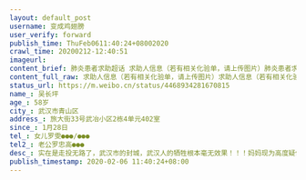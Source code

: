```yaml
---
layout: default_post
username: 变成鸡翅膀
user_verify: forward
publish_time: ThuFeb0611:40:24+08002020
crawl_time: 20200212-12:40:51
imageurl: 
content_brief: 肺炎患者求助超话 求助人信息（若有相关化验单，请上传图片）肺炎患者求助超话 求助人信息（若有相关化验单，请上传图片）【姓名】吴长坪【年龄】58岁【所在城市】武汉市青山区【所在小区、社区】旅大街33号武冶小区2栋4单元402室【患病时间】1月28日【联系方式】女儿 罗雯 ●●● ...全文
content_full_raw: 求助人信息（若有相关化验单，请上传图片）求助人信息（若有相关化验单，请上传图片）【姓名】吴长坪【年龄】58岁【所在城市】武汉市青山区【所在小区、社区】旅大街33号武冶小区2栋4单元402室【患病时间】1月28日【联系方式】女儿罗雯●●●/●●●【其他紧急联系人】老公罗忠高●●●【病情描述】实在是走投无路了，武汉市的封城，武汉人的牺牲根本毫无效果！！！妈妈现为高度疑似患者，患有肝病等其它基础性疾病，但青山区普仁医院无法提供治疗。表示要等待核酸检测结果，同时明确表示就算结果为阳性也无法提供床位入院治疗，我自己也已低烧数日，爸爸CT排查结果显示肺部也已感染，今日开始出现低烧。家中还有一位88岁高龄患有糖尿病的老人无法得到照顾。多次求助社区协调上报无果，同时无法提供日常食材的采买服务，让我们这类高度疑似患者和密切接触者自己外出上街去买药买菜买食物！！！而武汉市目前的快递业务基本停摆！！！政府和国家就是这样控制疫情的么！！！整个武汉市已经失控！！！看着日益虚弱的妈妈，为家庭奔波劳碌积劳成疾的爸爸，还有年事已高无法照料自己的外婆，我已经做不到坚强，无能为力，这是要一家人团灭的节奏！！！求帮助，求扩散。妈妈吴长坪59岁爸爸罗忠高60岁外婆汪霞云88岁联系电话：●●●/●●●地址：武汉市青山区旅大街33号武冶小区2栋4单元402室妈妈病情记录如下：2020/1/28咳嗽2020/1/29咳嗽夜晚37.3度服用退烧药大量饮水后体温回复正常（莲花清瘟胶囊/头孢克肟分散片）2020/1/30咳嗽夜晚无发热（莲花清瘟胶囊/头孢克肟分散片/橘红颗粒）2020/1/31咳嗽症状减弱夜晚无发热（莲花清瘟胶囊/阿莫西林/橘红颗粒）2020/2/1基本无咳嗽症状早36.5度下午37.8开始伴有头痛夜晚37.8度持续头疼同时伴有胸痛（莲花清瘟胶囊/阿莫西林）2020/2/2凌晨2点服用退烧药后体温下降至36.8度早7:30测体温36.9下午现左手浮肿症状开始腹泻夜晚测体温37.7服用小柴胡颗粒退烧2020/2/3早测体温37度午测体温36.8度午饭后体温37.3开始伴有呼吸急促2020/2/4早测体温38度去普仁医院就诊夜间躺卧时明显胸闷气短呼吸急促右侧肋尾内伴有疼痛已做核酸检测202/2/5早测体温38.1度出现持续性腹泻食欲不振浑身无力CT影像描述：两肺见多发斑片状磨玻璃模糊影，以右肺明显。两肺见少许条索状高密度影。心脏大小、形态无异。纵隔内未见明显肿大淋巴结。双侧少许胸膜增厚，双侧胸腔内后缘未见明显积液征象。武汉市普仁医院检查意见：1、两肺感染性病变，请结合临床相关检查，建议治疗后复查。2、两肺少许纤维灶。3、双侧胸膜增厚。
status_url: https://m.weibo.cn/status/4468934281670815
name_: 吴长坪
age_: 58岁
city_: 武汉市青山区
address_: 旅大街33号武冶小区2栋4单元402室
since_: 1月28日
tel_: 女儿罗雯●●●/●●●
tel2_: 老公罗忠高●●●
desc_: 实在是走投无路了，武汉市的封城，武汉人的牺牲根本毫无效果！！！妈妈现为高度疑似患者，患有肝病等其它基础性疾病，但青山区普仁医院无法提供治疗。表示要等待核酸检测结果，同时明确表示就算结果为阳性也无法提供床位入院治疗，我自己也已低烧数日，爸爸CT排查结果显示肺部也已感染，今日开始出现低烧。家中还有一位88岁高龄患有糖尿病的老人无法得到照顾。多次求助社区协调上报无果，同时无法提供日常食材的采买服务，让我们这类高度疑似患者和密切接触者自己外出上街去买药买菜买食物！！！而武汉市目前的快递业务基本停摆！！！政府和国家就是这样控制疫情的么！！！整个武汉市已经失控！！！看着日益虚弱的妈妈，为家庭奔波劳碌积劳成疾的爸爸，还有年事已高无法照料自己的外婆，我已经做不到坚强，无能为力，这是要一家人团灭的节奏！！！求帮助，求扩散。妈妈吴长坪59岁爸爸罗忠高60岁外婆汪霞云88岁联系电话●●●/●●●地址武汉市青山区旅大街33号武冶小区2栋4单元402室妈妈病情记录如下2020/1/28咳嗽2020/1/29咳嗽夜晚37.3度服用退烧药大量饮水后体温回复正常（莲花清瘟胶囊/头孢克肟分散片）2020/1/30咳嗽夜晚无发热（莲花清瘟胶囊/头孢克肟分散片/橘红颗粒）2020/1/31咳嗽症状减弱夜晚无发热（莲花清瘟胶囊/阿莫西林/橘红颗粒）2020/2/1基本无咳嗽症状早36.5度下午37.8开始伴有头痛夜晚37.8度持续头疼同时伴有胸痛（莲花清瘟胶囊/阿莫西林）2020/2/2凌晨2点服用退烧药后体温下降至36.8度早730测体温36.9下午现左手浮肿症状开始腹泻夜晚测体温37.7服用小柴胡颗粒退烧2020/2/3早测体温37度午测体温36.8度午饭后体温37.3开始伴有呼吸急促2020/2/4早测体温38度去普仁医院就诊夜间躺卧时明显胸闷气短呼吸急促右侧肋尾内伴有疼痛已做核酸检测202/2/5早测体温38.1度出现持续性腹泻食欲不振浑身无力CT影像描述两肺见多发斑片状磨玻璃模糊影，以右肺明显。两肺见少许条索状高密度影。心脏大小、形态无异。纵隔内未见明显肿大淋巴结。双侧少许胸膜增厚，双侧胸腔内后缘未见明显积液征象。武汉市普仁医院检查意见1、两肺感染性病变，请结合临床相关检查，建议治疗后复查。2、两肺少许纤维灶。3、双侧胸膜增厚。
publish_timestamp: 2020-02-06 11:40:24+08:00
---
```

